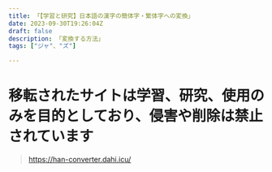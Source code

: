 ```yaml
---
title: 「【学習と研究】日本語の漢字の簡体字・繁体字への変換」
date: 2023-09-30T19:26:04Z
draft: false
description: 「変換する方法」
tags: ["ジャ"、"ズ"]

---
```

# 移転されたサイトは学習、研究、使用のみを目的としており、侵害や削除は禁止されています
> https://han-converter.dahi.icu/